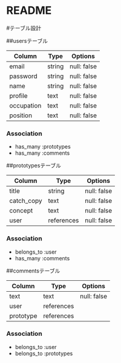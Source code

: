 # README

#テーブル設計

##usersテーブル

| Column     | Type   | Options     | 
| ---------- | ------ | ----------- | 
| email      | string | null: false | 
| password   | string | null: false | 
| name       | string | null: false | 
| profile    | text   | null: false | 
| occupation | text   | null: false | 
| position   | text   | null: false | 

### Association
- has_many :prototypes 
- has_many :comments

##prototypesテーブル

| Column     | Type       | Options     | 
| ---------- | ---------- | ----------- | 
| title      | string     | null: false | 
| catch_copy | text       | null: false | 
| concept    | text       | null: false |
| user       | references | null: false |

### Association
- belongs_to :user
- has_many :comments

##commentsテーブル

| Column    | Type       | Options     | 
| --------- | ---------- | ----------- | 
| text      | text       | null: false | 
| user      | references |             | 
| prototype | references |             | 

### Association
- belongs_to :user
- belongs_to :prototypes



